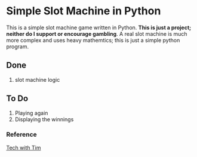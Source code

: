 # Simple Slot Machine in Python

This is a simple slot machine game written in Python. **This is just a project; neither do I support or encourage gambling**. A real slot machine is much more complex and uses heavy mathemtics; this is just a simple python program.

## Done

1. slot machine logic

## To Do

1. Playing again
2. Displaying the winnings

### Reference

[Tech with Tim](https://youtu.be/th4OBktqK1I)
